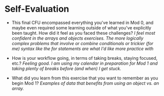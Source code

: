 # Self-Evaluation

- This final CFU encompassed everything you've learned in Mod 0, and maybe even required some learning outside of what you've explicitly been taught. How did it feel as you faced these challenges?
*I feel most confident in the arrays and objects exercises. The more logically complex problems that involve or combine conditionals or trickier (for me) syntax like the for statements are what I'd like more practice with*

- How is your workflow going, in terms of taking breaks, staying focused, etc.?
*Feeling good. I am using my calendar in preparation for Mod 1 and taking plenty of breaks before (and when) I get stuck.*

- What did you learn from this exercise that you want to remember as you begin Mod 1?
 *Examples of data that benefits from using an object vs. an array.*